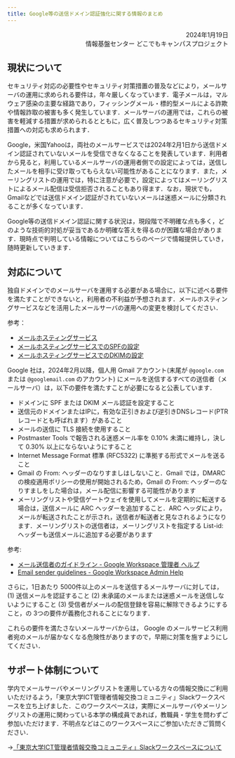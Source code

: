 ```yaml
---
title: Google等の送信ドメイン認証強化に関する情報のまとめ
---
```


<div style="text-align: right;">
    <div>2024年1月19日</div>
    <div>情報基盤センター どこでもキャンパスプロジェクト</div>
</div>

## 現状について

セキュリティ対応の必要性やセキュリティ対策措置の普及などにより，メールサーバの運用に求められる要件は，年々厳しくなっています．電子メールは，マルウェア感染の主要な経路であり，フィッシングメール・標的型メールによる詐欺や情報詐取の被害も多く発生しています．メールサーバの運用では，これらの被害を軽減する措置が求められるとともに，広く普及しつつあるセキュリティ対策措置への対応も求められます．

Google，米国Yahooは，両社のメールサービスでは2024年2月1日から送信ドメイン認証されていないメールを受信できなくなることを発表しています．利用者から見ると，利用しているメールサーバの運用者側での設定によっては，送信したメールを相手に受け取ってもらえない可能性があることになります．また，メーリングリストの運用では，特に注意が必要で，設定によってはメーリングリストによるメール配信は受信拒否されることもあり得ます．なお，現状でも，Gmailなどでは送信ドメイン認証がされていないメールは迷惑メールに分類されることが多くなっています．

Google等の送信ドメイン認証に関する状況は，現段階で不明確な点も多く，どのような技術的対処が妥当であるか明確な答えを得るのが困難な場合があります．現時点で判明している情報についてはこちらのページで情報提供していき，随時更新していきます．

## 対応について

独自ドメインでのメールサーバを運用する必要がある場合に，以下に述べる要件を満たすことができないと，利用者の不利益が予想されます．メールホスティングサービスなどを活用したメールサーバの運用への変更を検討してください．

参考： 

- [メールホスティングサービス](https://mh.ecc.u-tokyo.ac.jp/)
- [メールホスティングサービスでのSPFの設定](https://mh.ecc.u-tokyo.ac.jp/20200312/2891/)
- [メールホスティングサービスでのDKIMの設定](https://mh.ecc.u-tokyo.ac.jp/20240109/3502/)

Google 社は，2024年2月以降，個人用 Gmail アカウント(末尾が `@google.com` または `@googlemail.com` のアカウント) にメールを送信するすべての送信者（メールサーバ）は，以下の要件を満たすことが必要になると公表しています．

- ドメインに SPF または DKIM メール認証を設定すること
- 送信元のドメインまたはIPに，有効な正引きおよび逆引きDNSレコード(PTRレコードとも呼ばれます）があること
- メールの送信に TLS 接続を使用すること
- Postmaster Tools で報告される迷惑メール率を 0.10% 未満に維持し，決して 0.30% 以上にならないようにすること
- Internet Message Format 標準 (RFC5322) に準拠する形式でメールを送ること
- Gmail の From: ヘッダーのなりすましはしないこと．Gmail では，DMARC の検疫適用ポリシーの使用が開始されるため，Gmail の From: ヘッダーのなりすましをした場合は，メール配信に影響する可能性があります
- メーリングリストや受信ゲートウェイを使用してメールを定期的に転送する場合は，送信メールに ARC ヘッダーを追加すること．ARC ヘッダにより，メールが転送されたことが示され，送信者が転送者と見なされるようになります．メーリングリストの送信者は，メーリングリストを指定する List-id: ヘッダーも送信メールに追加する必要があります

参考:

- [メール送信者のガイドライン - Google Workspace 管理者 ヘルプ](https://support.google.com/mail/answer/81126?hl=ja)
- [Email sender guidelines - Google Workspace Admin Help](https://support.google.com/mail/answer/81126?hl=en)

さらに，1日あたり 5000件以上のメールを送信するメールサーバに対しては，(1) 送信メールを認証すること (2) 未承諾のメールまたは迷惑メールを送信しないようにすること (3) 受信者がメールの配信登録を容易に解除できるようにすること，の 3つの要件が義務化されることになります．

これらの要件を満たさないメールサーバからは， Google のメールサービス利用者宛のメールが届かなくなる危険性がありますので，早期に対策を施すようにしてください．

## サポート体制について

学内でメールサーバやメーリングリストを運用している方々の情報交換にご利用いただけるよう，「東京大学ICT管理者情報交換コミュニティ」Slackワークスペースを立ち上げました．このワークスペースは，実際にメールサーバやメーリングリストの運用に関わっている本学の構成員であれば，教職員・学生を問わずご参加いただけます．不明点などはこのワークスペースにご参加いただきご質問ください．

→[「東京大学ICT管理者情報交換コミュニティ」Slackワークスペースについて](/ict-admin/)

